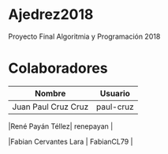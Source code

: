 # Ajedrez2018
Proyecto Final Algoritmia y Programación 2018

# Colaboradores
| Nombre | Usuario |
|--|--|
|Juan Paul Cruz Cruz | paul-cruz |

|René Payán Téllez| renepayan |

|Fabian Cervantes Lara | FabianCL79 |
